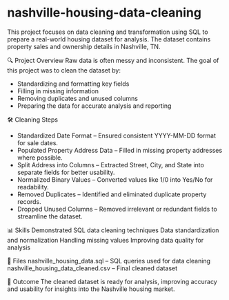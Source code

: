 # nashville-housing-data-cleaning
This project focuses on data cleaning and transformation using SQL to prepare a real-world housing dataset for analysis. The dataset contains property sales and ownership details in Nashville, TN.

🔍 Project Overview
Raw data is often messy and inconsistent. The goal of this project was to clean the dataset by:
- Standardizing and formatting key fields
- Filling in missing information
- Removing duplicates and unused columns
- Preparing the data for accurate analysis and reporting

🛠️ Cleaning Steps
- Standardized Date Format – Ensured consistent YYYY-MM-DD format for sale dates.
- Populated Property Address Data – Filled in missing property addresses where possible.
- Split Address into Columns – Extracted Street, City, and State into separate fields for better usability.
- Normalized Binary Values – Converted values like 1/0 into Yes/No for readability.
- Removed Duplicates – Identified and eliminated duplicate property records.
- Dropped Unused Columns – Removed irrelevant or redundant fields to streamline the dataset.

📊 Skills Demonstrated
SQL data cleaning techniques
Data standardization and normalization
Handling missing values
Improving data quality for analysis

📂 Files
nashville_housing_data.sql – SQL queries used for data cleaning
nashville_housing_data_cleaned.csv – Final cleaned dataset

🚀 Outcome
The cleaned dataset is ready for analysis, improving accuracy and usability for insights into the Nashville housing market.
